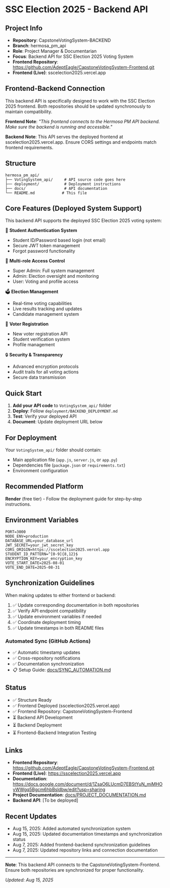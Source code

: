 # SSC Election 2025 - Backend API

## Project Info
- **Repository**: CapstoneVotingSystem-BACKEND
- **Branch**: hermosa_pm_api  
- **Role**: Project Manager & Documentarian  
- **Focus**: Backend API for SSC Election 2025 Voting System
- **Frontend Repository**: https://github.com/AdeptEagle/CapstoneVotingSystem-Frontend.git
- **Frontend (Live)**: sscelection2025.vercel.app

## Frontend-Backend Connection
This backend API is specifically designed to work with the SSC Election 2025 frontend. Both repositories should be updated synchronously to maintain compatibility.

**Frontend Note**: *"This frontend connects to the Hermosa PM API backend. Make sure the backend is running and accessible."*

**Backend Note**: This API serves the deployed frontend at sscelection2025.vercel.app. Ensure CORS settings and endpoints match frontend requirements.

## Structure
```
hermosa_pm_api/
├── VotingSystem_api/     # API source code goes here
├── deployment/           # Deployment instructions
├── docs/                 # API documentation
└── README.md            # This file
```

## Core Features (Deployed System Support)
This backend API supports the deployed SSC Election 2025 voting system:

🔐 **Student Authentication System**
- Student ID/Password based login (not email)
- Secure JWT token management
- Forgot password functionality

👥 **Multi-role Access Control**
- Super Admin: Full system management
- Admin: Election oversight and monitoring  
- User: Voting and profile access

🗳️ **Election Management**
- Real-time voting capabilities
- Live results tracking and updates
- Candidate management system

📝 **Voter Registration**
- New voter registration API
- Student verification system
- Profile management

🔒 **Security & Transparency**
- Advanced encryption protocols
- Audit trails for all voting actions
- Secure data transmission

## Quick Start
1. **Add your API code** to `VotingSystem_api/` folder
2. **Deploy**: Follow `deployment/BACKEND_DEPLOYMENT.md`
3. **Test**: Verify your deployed API
4. **Document**: Update deployment URL below

## For Deployment
Your `VotingSystem_api/` folder should contain:
- Main application file (`app.js`, `server.js`, or `app.py`)
- Dependencies file (`package.json` or `requirements.txt`)
- Environment configuration

## Recommended Platform
**Render** (free tier) - Follow the deployment guide for step-by-step instructions.

## Environment Variables
```
PORT=3000
NODE_ENV=production
DATABASE_URL=your_database_url
JWT_SECRET=your_jwt_secret_key
CORS_ORIGIN=https://sscelection2025.vercel.app
STUDENT_ID_PATTERN=^[0-9]{8,12}$
ENCRYPTION_KEY=your_encryption_key
VOTE_START_DATE=2025-08-01
VOTE_END_DATE=2025-08-31
```

## Synchronization Guidelines
When making updates to either frontend or backend:
1. ✅ Update corresponding documentation in both repositories
2. ✅ Verify API endpoint compatibility
3. ✅ Update environment variables if needed
4. ✅ Coordinate deployment timing
5. ✅ Update timestamps in both README files

### Automated Sync (GitHub Actions)
- ✅ Automatic timestamp updates
- ✅ Cross-repository notifications
- ✅ Documentation synchronization
- 📋 Setup Guide: [docs/SYNC_AUTOMATION.md](docs/SYNC_AUTOMATION.md)

## Status
- ✅ Structure Ready
- ✅ Frontend Deployed (sscelection2025.vercel.app)
- ✅ Frontend Repository: CapstoneVotingSystem-Frontend
- ⏳ Backend API Development  
- ⏳ Backend Deployment
- ⏳ Frontend-Backend Integration Testing

## Links
- **Frontend Repository**: https://github.com/AdeptEagle/CapstoneVotingSystem-Frontend.git
- **Frontend (Live)**: https://sscelection2025.vercel.app
- **Documentation**: https://docs.google.com/document/d/1ZsaO6LUcmD7EBStYuN_miMHOyWWgq5Bgcm6hbBsldbw/edit?usp=sharing
- **Project Documentation**: [docs/PROJECT_DOCUMENTATION.md](docs/PROJECT_DOCUMENTATION.md)
- **Backend API**: [To be deployed]

## Recent Updates
- Aug 15, 2025: Added automated synchronization system
- Aug 15, 2025: Updated documentation timestamps and synchronization status
- Aug 7, 2025: Added frontend-backend synchronization guidelines
- Aug 7, 2025: Updated repository links and connection documentation

---
**Note**: This backend API connects to the CapstoneVotingSystem-Frontend. Ensure both repositories are synchronized for proper functionality.

*Updated: Aug 15, 2025*